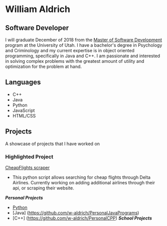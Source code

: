 # William Aldrich
## Software Developer

I will graduate December of 2018 from the [Master of Software Development](https://msd.utah.edu/) program at the University of Utah. I have a bachelor's degree in Psychology and Criminology and my current expertise is in object oriented programming, specifically in Java and C++. I am passionate and interested in solving complex problems with the greatest amount of utility and optimization for the problem at hand.

## Languages
- C++
- Java
- Python 
- JavaScript
- HTML/CSS

## Projects
A showcase of projects that I have worked on

### Highlighted Project
[CheapFlights scraper](https://github.com/w-aldrich/PersonalPythonScripts/blob/master/cheapFlightsWebCrawler.py)
- This python script allows searching for cheap flights through Delta Airlines. Currently working on adding additional airlines through their api, or scraping their website.

***Personal Projects***
- [Python](https://github.com/w-aldrich/PersonalPythonScripts)
- [Java] (https://github.com/w-aldrich/PersonalJavaPrograms)
- [C++] (https://github.com/w-aldrich/PersonalCPP)
***School Projects***
